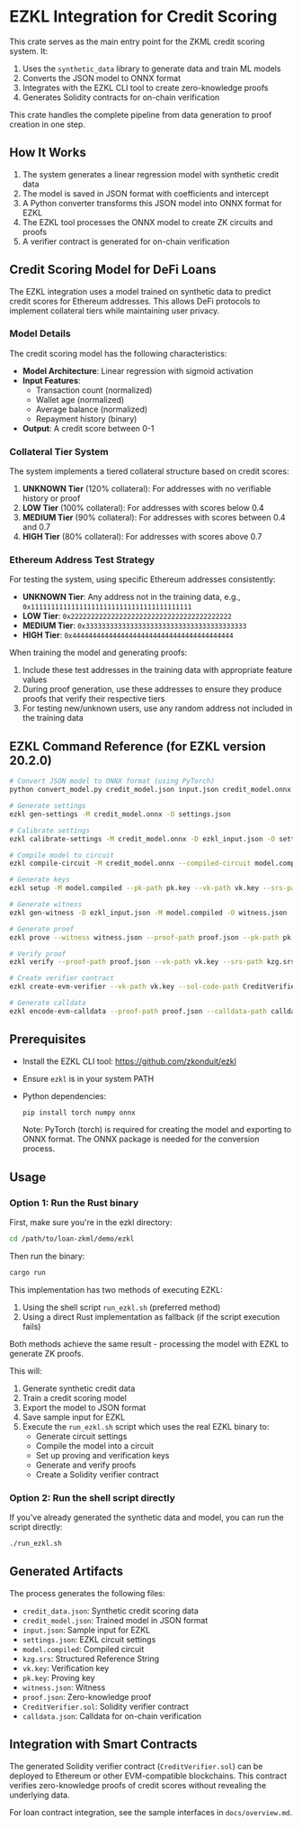 # EZKL Integration for Credit Scoring

This crate serves as the main entry point for the ZKML credit scoring system. It:

1. Uses the `synthetic_data` library to generate data and train ML models
2. Converts the JSON model to ONNX format
3. Integrates with the EZKL CLI tool to create zero-knowledge proofs
4. Generates Solidity contracts for on-chain verification

This crate handles the complete pipeline from data generation to proof creation in one step.

## How It Works

1. The system generates a linear regression model with synthetic credit data
2. The model is saved in JSON format with coefficients and intercept
3. A Python converter transforms this JSON model into ONNX format for EZKL
4. The EZKL tool processes the ONNX model to create ZK circuits and proofs
5. A verifier contract is generated for on-chain verification

## Credit Scoring Model for DeFi Loans

The EZKL integration uses a model trained on synthetic data to predict credit scores for Ethereum addresses. This allows DeFi protocols to implement collateral tiers while maintaining user privacy.

### Model Details

The credit scoring model has the following characteristics:

- **Model Architecture**: Linear regression with sigmoid activation
- **Input Features**:
  - Transaction count (normalized)
  - Wallet age (normalized)
  - Average balance (normalized)
  - Repayment history (binary)
- **Output**: A credit score between 0-1

### Collateral Tier System

The system implements a tiered collateral structure based on credit scores:

1. **UNKNOWN Tier** (120% collateral): For addresses with no verifiable history or proof
2. **LOW Tier** (100% collateral): For addresses with scores below 0.4
3. **MEDIUM Tier** (90% collateral): For addresses with scores between 0.4 and 0.7
4. **HIGH Tier** (80% collateral): For addresses with scores above 0.7

### Ethereum Address Test Strategy

For testing the system, using specific Ethereum addresses consistently:

- **UNKNOWN Tier**: Any address not in the training data, e.g., `0x1111111111111111111111111111111111111111`
- **LOW Tier**: `0x2222222222222222222222222222222222222222`
- **MEDIUM Tier**: `0x3333333333333333333333333333333333333333`
- **HIGH Tier**: `0x4444444444444444444444444444444444444444`

When training the model and generating proofs:
1. Include these test addresses in the training data with appropriate feature values
2. During proof generation, use these addresses to ensure they produce proofs that verify their respective tiers
3. For testing new/unknown users, use any random address not included in the training data

## EZKL Command Reference (for EZKL version 20.2.0)

```bash
# Convert JSON model to ONNX format (using PyTorch)
python convert_model.py credit_model.json input.json credit_model.onnx ezkl_input.json

# Generate settings
ezkl gen-settings -M credit_model.onnx -O settings.json

# Calibrate settings
ezkl calibrate-settings -M credit_model.onnx -D ezkl_input.json -O settings.json

# Compile model to circuit
ezkl compile-circuit -M credit_model.onnx --compiled-circuit model.compiled -S settings.json

# Generate keys
ezkl setup -M model.compiled --pk-path pk.key --vk-path vk.key --srs-path kzg.srs

# Generate witness
ezkl gen-witness -D ezkl_input.json -M model.compiled -O witness.json

# Generate proof
ezkl prove --witness witness.json --proof-path proof.json --pk-path pk.key --compiled-circuit model.compiled --srs-path kzg.srs

# Verify proof
ezkl verify --proof-path proof.json --vk-path vk.key --srs-path kzg.srs

# Create verifier contract
ezkl create-evm-verifier --vk-path vk.key --sol-code-path CreditVerifier.sol --srs-path kzg.srs

# Generate calldata
ezkl encode-evm-calldata --proof-path proof.json --calldata-path calldata.json
```

## Prerequisites

- Install the EZKL CLI tool: https://github.com/zkonduit/ezkl
- Ensure `ezkl` is in your system PATH
- Python dependencies:
  ```bash
  pip install torch numpy onnx
  ```

  Note: PyTorch (torch) is required for creating the model and exporting to ONNX format. The ONNX package is needed for the conversion process.

## Usage

### Option 1: Run the Rust binary

First, make sure you're in the ezkl directory:

```bash
cd /path/to/loan-zkml/demo/ezkl
```

Then run the binary:

```bash
cargo run
```

This implementation has two methods of executing EZKL:

1. Using the shell script `run_ezkl.sh` (preferred method)
2. Using a direct Rust implementation as fallback (if the script execution fails)

Both methods achieve the same result - processing the model with EZKL to generate ZK proofs.

This will:
1. Generate synthetic credit data
2. Train a credit scoring model
3. Export the model to JSON format
4. Save sample input for EZKL
5. Execute the `run_ezkl.sh` script which uses the real EZKL binary to:
   - Generate circuit settings
   - Compile the model into a circuit
   - Set up proving and verification keys
   - Generate and verify proofs
   - Create a Solidity verifier contract

### Option 2: Run the shell script directly

If you've already generated the synthetic data and model, you can run the script directly:

```bash
./run_ezkl.sh
```

## Generated Artifacts

The process generates the following files:

- `credit_data.json`: Synthetic credit scoring data
- `credit_model.json`: Trained model in JSON format
- `input.json`: Sample input for EZKL
- `settings.json`: EZKL circuit settings
- `model.compiled`: Compiled circuit
- `kzg.srs`: Structured Reference String
- `vk.key`: Verification key
- `pk.key`: Proving key
- `witness.json`: Witness
- `proof.json`: Zero-knowledge proof
- `CreditVerifier.sol`: Solidity verifier contract
- `calldata.json`: Calldata for on-chain verification

## Integration with Smart Contracts

The generated Solidity verifier contract (`CreditVerifier.sol`) can be deployed to Ethereum or other EVM-compatible blockchains. This contract verifies zero-knowledge proofs of credit scores without revealing the underlying data.

For loan contract integration, see the sample interfaces in `docs/overview.md`.
